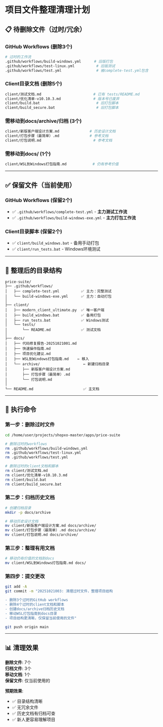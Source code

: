 # 项目文件整理清理计划

## 📋 待删除文件（过时/冗余）

### GitHub Workflows (删除3个)
```bash
# 过时的工作流
.github/workflows/build-windows.yml      # 旧版打包
.github/workflows/test-linux.yml          # 旧版测试
.github/workflows/test.yml                # 被complete-test.yml包含
```

### Client目录文档 (删除5个)
```bash
client/测试文档.md                        # 已有 tests/README.md
client/优化清单-v10.10.3.md               # 版本号已废弃
client/build.bat                          # 旧打包脚本
client/build_secure.bat                   # 旧打包脚本
```

### 需移动到docs/archive/归档 (3个)
```bash
client/新版客户端设计方案.md              # 历史设计文档
client/打包步骤（最简单）.md              # 参考文档
client/打包说明.md                        # 参考文档
```

### 需移动到docs/ (1个)
```bash
client/WSL到Windows打包指南.md            # 仍有参考价值
```

---

## ✅ 保留文件（当前使用）

### GitHub Workflows (保留2个)
- ✅ `.github/workflows/complete-test.yml`    - **主力测试工作流**
- ✅ `.github/workflows/build-windows-exe.yml` - **主力打包工作流**

### Client目录脚本 (保留2个)
- ✅ `client/build_windows.bat`  - 备用手动打包
- ✅ `client/run_tests.bat`      - Windows环境测试

---

## 📂 整理后的目录结构

```
price-suite/
├── .github/workflows/
│   ├── complete-test.yml          ✅ 主力：完整测试
│   └── build-windows-exe.yml      ✅ 主力：自动打包
│
├── client/
│   ├── modern_client_ultimate.py  ✅ 唯一客户端
│   ├── build_windows.bat          ✅ 备用打包
│   ├── run_tests.bat              ✅ Windows测试
│   └── tests/
│       └── README.md              ✅ 测试文档
│
├── docs/
│   ├── 代码修复报告-20251021001.md
│   ├── 快速操作指南.md
│   ├── 项目优化建议.md
│   ├── WSL到Windows打包指南.md    ← 移入
│   └── archive/                    ← 新建归档目录
│       ├── 新版客户端设计方案.md
│       ├── 打包步骤（最简单）.md
│       └── 打包说明.md
│
└── README.md                       ✅ 主文档
```

---

## 🎯 执行命令

### 第一步：删除过时文件
```bash
cd /home/user/projects/shopxo-master/apps/price-suite

# 删除过时的workflows
rm .github/workflows/build-windows.yml
rm .github/workflows/test-linux.yml
rm .github/workflows/test.yml

# 删除过时的client文档和脚本
rm client/测试文档.md
rm client/优化清单-v10.10.3.md
rm client/build.bat
rm client/build_secure.bat
```

### 第二步：归档历史文档
```bash
# 创建归档目录
mkdir -p docs/archive

# 移动历史设计文档
mv client/新版客户端设计方案.md docs/archive/
mv client/打包步骤（最简单）.md docs/archive/
mv client/打包说明.md docs/archive/
```

### 第三步：整理有用文档
```bash
# 移动仍有价值的文档到docs
mv client/WSL到Windows打包指南.md docs/
```

### 第四步：提交更改
```bash
git add -A
git commit -m "20251021003: 清理过时文件，整理项目结构

- 删除3个过时的GitHub workflows
- 删除4个过时的client文档和脚本
- 创建docs/archive归档历史文档
- 移动WSL打包指南到docs目录
- 项目结构更清晰，仅保留当前使用的文件"

git push origin main
```

---

## 📊 清理效果

**删除文件**: 7个  
**归档文件**: 3个  
**移动文档**: 1个  
**保留文件**: 仅当前使用的  

**预期效果**:
- ✅ 目录结构清晰
- ✅ 无冗余文件
- ✅ 历史文档有归档可查
- ✅ 新人更容易理解项目

